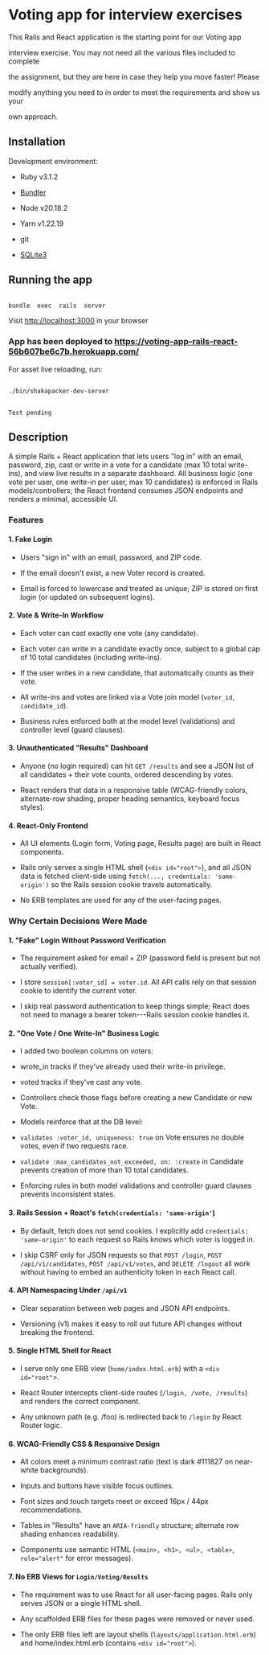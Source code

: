 # Voting app for interview exercises

This Rails and React application is the starting point for our Voting app

interview exercise. You may not need all the various files included to complete

the assignment, but they are here in case they help you move faster! Please

modify anything you need to in order to meet the requirements and show us your

own approach.

## Installation

Development environment:

* Ruby v3.1.2

* [Bundler](https://bundler.io/)

* Node v20.18.2

* Yarn v1.22.19

* git

* [SQLite3](https://www.sqlite.org/)

## Running the app

```sh

bundle  exec  rails  server

```

Visit [http://localhost:3000](http://localhost:3000) in your browser

### App has been deployed to https://voting-app-rails-react-56b607be6c7b.herokuapp.com/

For asset live reloading, run:

```sh

./bin/shakapacker-dev-server

```

```

Test pending

```

## Description

A simple Rails + React application that lets users "log in" with an email, password, zip, cast or write in a vote for a candidate (max 10 total write-ins), and view live results in a separate dashboard. All business logic (one vote per user, one write-in per user, max 10 candidates) is enforced in Rails models/controllers; the React frontend consumes JSON endpoints and renders a minimal, accessible UI.

### Features

#### 1. Fake Login

- Users "sign in" with an email, password, and ZIP code.

- If the email doesn't exist, a new Voter record is created.

- Email is forced to lowercase and treated as unique; ZIP is stored on first login (or updated on subsequent logins).

#### 2. Vote & Write-In Workflow

- Each voter can cast exactly one vote (any candidate).

- Each voter can write in a candidate exactly once, subject to a global cap of 10 total candidates (including write-ins).

- If the user writes in a new candidate, that automatically counts as their vote.

- All write-ins and votes are linked via a Vote join model (`voter_id`, `candidate_id`).

- Business rules enforced both at the model level (validations) and controller level (guard clauses).

#### 3. Unauthenticated "Results" Dashboard

- Anyone (no login required) can hit `GET /results` and see a JSON list of all candidates + their vote counts, ordered descending by votes.

- React renders that data in a responsive table (WCAG-friendly colors, alternate-row shading, proper heading semantics, keyboard focus styles).

#### 4. React-Only Frontend

- All UI elements (Login form, Voting page, Results page) are built in React components.

- Rails only serves a single HTML shell (`<div id="root">`), and all JSON data is fetched client-side using `fetch(..., credentials: 'same-origin')` so the Rails session cookie travels automatically.

- No ERB templates are used for any of the user-facing pages.

### Why Certain Decisions Were Made

#### 1. "Fake" Login Without Password Verification

- The requirement asked for email + ZIP (password field is present but not actually verified).

- I store `session[:voter_id] = voter.id`. All API calls rely on that session cookie to identify the current voter.

- I skip real password authentication to keep things simple; React does not need to manage a bearer token---Rails session cookie handles it.

#### 2. "One Vote / One Write-In" Business Logic

- I added two boolean columns on voters:

- wrote_in tracks if they've already used their write-in privilege.

- voted tracks if they've cast any vote.

- Controllers check those flags before creating a new Candidate or new Vote.

- Models reinforce that at the DB level:

- `validates :voter_id, uniqueness: true` on Vote ensures no double votes, even if two requests race.

- `validate :max_candidates_not_exceeded, on: :create` in Candidate prevents creation of more than 10 total candidates.

- Enforcing rules in both model validations and controller guard clauses prevents inconsistent states.

#### 3. Rails Session + React's `fetch(credentials: 'same-origin'`)

- By default, fetch does not send cookies. I explicitly add `credentials: 'same-origin'` to each request so Rails knows which voter is logged in.

- I skip CSRF only for JSON requests so that `POST /login`, `POST /api/v1/candidates`, `POST /api/v1/votes`, and `DELETE /logout` all work without having to embed an authenticity token in each React call.

#### 4. API Namespacing Under `/api/v1`

- Clear separation between web pages and JSON API endpoints.

- Versioning (v1) makes it easy to roll out future API changes without breaking the frontend.

#### 5. Single HTML Shell for React

- I serve only one ERB view (`home/index.html.erb`) with a `<div id="root"`>.

- React Router intercepts client-side routes (`/login, /vote, /results`) and renders the correct component.

- Any unknown path (e.g. /foo) is redirected back to `/login` by React Router logic.

#### 6. WCAG-Friendly CSS & Responsive Design

- All colors meet a minimum contrast ratio (text is dark #111827 on near-white backgrounds).

- Inputs and buttons have visible focus outlines.

- Font sizes and touch targets meet or exceed 16px / 44px recommendations.

- Tables in "Results" have an `ARIA-friendly` structure; alternate row shading enhances readability.

- Components use semantic HTML (`<main>, <h1>, <ul>, <table>`, `role="alert"` for error messages).

#### 7. No ERB Views for `Login/Voting/Results`

- The requirement was to use React for all user-facing pages. Rails only serves JSON or a single HTML shell.

- Any scaffolded ERB files for these pages were removed or never used.

- The only ERB files left are layout shells (`layouts/application.html.erb`) and home/index.html.erb (contains `<div id="root">`).